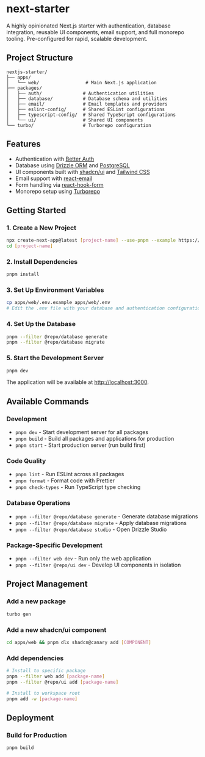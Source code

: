 # next-starter

A highly opinionated Next.js starter with authentication, database integration, reusable UI components, email support, and full monorepo tooling. Pre-configured for rapid, scalable development.

## Project Structure

```
nextjs-starter/
├── apps/
│   └── web/                 # Main Next.js application
├── packages/
│   ├── auth/               # Authentication utilities
│   ├── database/           # Database schema and utilities
│   ├── email/              # Email templates and providers
│   ├── eslint-config/      # Shared ESLint configurations
│   ├── typescript-config/  # Shared TypeScript configurations
│   └── ui/                 # Shared UI components
└── turbo/                  # Turborepo configuration
```

## Features

- Authentication with [Better Auth](https://github.com/jordanliu/better-auth)
- Database using [Drizzle ORM](https://orm.drizzle.team/) and [PostgreSQL](https://www.postgresql.org/)
- UI components built with [shadcn/ui](https://ui.shadcn.com) and [Tailwind CSS](https://tailwindcss.com)
- Email support with [react-email](https://react.email)
- Form handling via [react-hook-form](https://react-hook-form.com)
- Monorepo setup using [Turborepo](https://turbo.build/repo)

## Getting Started

### 1. Create a New Project

```bash
npx create-next-app@latest [project-name] --use-pnpm --example https://github.com/jordanliu/next-starter.git
cd [project-name]
```

### 2. Install Dependencies

```bash
pnpm install
```

### 3. Set Up Environment Variables

```bash
cp apps/web/.env.example apps/web/.env
# Edit the .env file with your database and authentication configuration
```

### 4. Set Up the Database

```bash
pnpm --filter @repo/database generate
pnpm --filter @repo/database migrate
```

### 5. Start the Development Server

```bash
pnpm dev
```

The application will be available at [http://localhost:3000](http://localhost:3000).

## Available Commands

### Development

- `pnpm dev` - Start development server for all packages
- `pnpm build` - Build all packages and applications for production
- `pnpm start` - Start production server (run build first)

### Code Quality

- `pnpm lint` - Run ESLint across all packages
- `pnpm format` - Format code with Prettier
- `pnpm check-types` - Run TypeScript type checking

### Database Operations

- `pnpm --filter @repo/database generate` - Generate database migrations
- `pnpm --filter @repo/database migrate` - Apply database migrations
- `pnpm --filter @repo/database studio` - Open Drizzle Studio

### Package-Specific Development

- `pnpm --filter web dev` - Run only the web application
- `pnpm --filter @repo/ui dev` - Develop UI components in isolation

## Project Management

### Add a new package

```bash
turbo gen
```

### Add a new shadcn/ui component

```bash
cd apps/web && pnpm dlx shadcn@canary add [COMPONENT]
```

### Add dependencies

```bash
# Install to specific package
pnpm --filter web add [package-name]
pnpm --filter @repo/ui add [package-name]

# Install to workspace root
pnpm add -w [package-name]
```

## Deployment

### Build for Production

```bash
pnpm build
```
